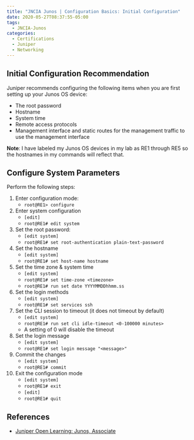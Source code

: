 ```yaml
---
title: "JNCIA Junos | Configuration Basics: Initial Configuration"
date: 2020-05-27T08:37:55-05:00
tags:
  - JNCIA-Junos
categories:
  - Certifications
  - Juniper
  - Networking
---
```

## Initial Configuration Recommendation

Juniper recommends configuring the following  items when you are first setting up your Junos OS device:

* The root password
* Hostname
* System time
* Remote access protocols
* Management interface and static routes for the management traffic to use the management interface

**Note**: I have labeled my Junos OS devices in my lab as RE1 through RE5 so the hostnames in my commands will reflect that.

## Configure System Parameters

Perform the following steps:

  1. Enter configuration mode:
      * `root@RE1> configure`
  2. Enter system configuration
      * `[edit]`
      * `root@RE1# edit system`
  3. Set the root password:
      * `[edit system]`
      * `root@RE1# set root-authentication plain-text-password`
  4. Set the hostname
      * `[edit system]`
      * `root@RE1# set host-name hostname`
  5. Set the time zone & system time
      * `[edit system]`
      * `root@RE1# set time-zone <timezone>`
      * `root@RE1# run set date YYYYMMDDhhmm.ss`
  6. Set the login methods
      * `[edit system]`
      * `root@RE1# set services ssh`
  7. Set the CLI session to timeout (it does not timeout by default)
      * `[edit system]`
      * `root@RE1# run set cli idle-timeout <0-100000 minutes>`
      * A setting of 0 will disable the timeout
  8. Set the login message
      * `[edit system]`
      * `root@RE1# set login message "<message>"`
  9. Commit the changes
      * `[edit system]`
      * `root@RE1# commit`
  10. Exit the configuration mode
      * `[edit system]`
      * `root@RE1# exit`
      * `[edit]`
      * `root@RE1# quit`

## References

* [Juniper Open Learning: Junos, Associate](https://cloud.contentraven.com/junosgenius/learningpath-detail/1004/3/0/1)
